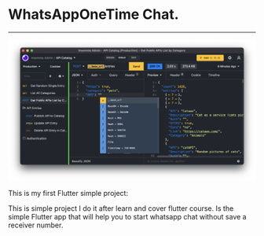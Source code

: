 # WhatsAppOneTime Chat.

***

![WhatAppOneTimeChat](https://raw.githubusercontent.com/Kong/insomnia/develop/screenshots/main.png)


This is my first Flutter simple project:




This is simple project I do it after learn and cover flutter course.
Is the simple Flutter app that will help you to start whatsapp chat without save a receiver number.

